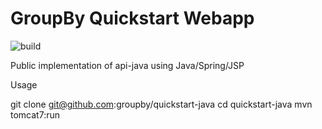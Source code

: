 GroupBy Quickstart Webapp
=========

![build](https://build.groupbyinc.com/app/rest/builds/buildType:id:JavaQuickStart_CommonReleaseDevelop/statusIcon)

Public implementation of api-java using Java/Spring/JSP

Usage

git clone git@github.com:groupby/quickstart-java
cd quickstart-java
mvn tomcat7:run

